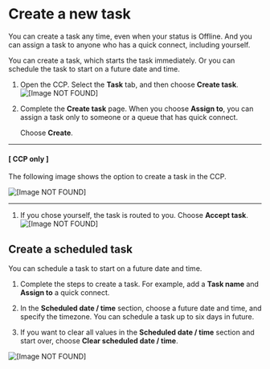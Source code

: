 # Create a new task<a name="create-task"></a>

You can create a task any time, even when your status is Offline\. And you can assign a task to anyone who has a quick connect, including yourself\. 

You can create a task, which starts the task immediately\. Or you can schedule the task to start on a future date and time\.

1. Open the CCP\. Select the **Task** tab, and then choose **Create task**\.   
![\[Image NOT FOUND\]](http://docs.aws.amazon.com/connect/latest/adminguide/images/test-create-task-ccp.png)

1. Complete the **Create task** page\. When you choose **Assign to**, you can assign a task only to someone or a queue that has quick connect\.

   Choose **Create**\. 

------
#### [ CCP only ]

   The following image shows the option to create a task in the CCP\.

![\[Image NOT FOUND\]](http://docs.aws.amazon.com/connect/latest/adminguide/images/test-create-task-ccp-2.png)

------

1. If you chose yourself, the task is routed to you\. Choose **Accept task**\.  
![\[Image NOT FOUND\]](http://docs.aws.amazon.com/connect/latest/adminguide/images/test-tasks-incoming.png)

## Create a scheduled task<a name="create-scheduled-task-agents"></a>

You can schedule a task to start on a future date and time\.

1. Complete the steps to create a task\. For example, add a **Task name** and **Assign to** a quick connect\.

1. In the **Scheduled date / time** section, choose a future date and time, and specify the timezone\. You can schedule a task up to six days in future\.

1. If you want to clear all values in the **Scheduled date / time** section and start over, choose **Clear scheduled date / time**\. 

![\[Image NOT FOUND\]](http://docs.aws.amazon.com/connect/latest/adminguide/images/scheduled-task.png)